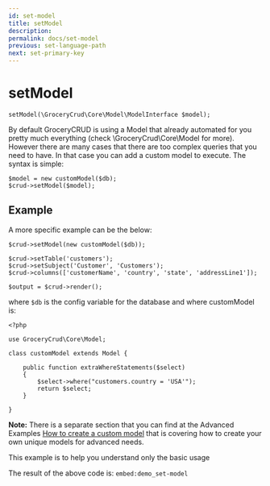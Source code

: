 ```yaml
---
id: set-model
title: setModel
description: 
permalink: docs/set-model
previous: set-language-path
next: set-primary-key
---
```


# setModel


<pre><code class="language-php">setModel(\GroceryCrud\Core\Model\ModelInterface $model);</code></pre>

By default GroceryCRUD is using a Model that already automated for you pretty much everything (check \GroceryCrud\Core\Model for more). However there are many cases that there are too complex queries that you need to have. In that case you can add a custom model to execute. The syntax is simple:

<pre><code class="language-php">$model = new customModel($db);
$crud->setModel($model);</code></pre>

## Example

A more specific example can be the below:

<pre><code class="language-php">$crud->setModel(new customModel($db));

$crud->setTable('customers');
$crud->setSubject('Customer', 'Customers');
$crud->columns(['customerName', 'country', 'state', 'addressLine1']);

$output = $crud->render();</code></pre>

where <code>$db</code> is the config variable for the database and where customModel is:

<pre><code class="language-php">&lt;?php 

use GroceryCrud\Core\Model;

class customModel extends Model {

    public function extraWhereStatements($select)
    {
        $select->where("customers.country = 'USA'");
        return $select;
    }
    
}</code></pre>

<strong>Note:</strong> There is a separate section that you can find at the Advanced Examples [How to create a custom model](/docs/custom-model) that 
is covering how to create your own unique models for advanced needs. 

This example is to help you understand only the basic usage

The result of the above code is:
`embed:demo_set-model`